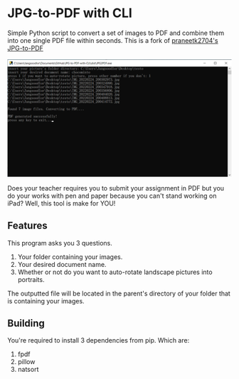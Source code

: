 # JPG-to-PDF with CLI
Simple Python script to convert a set of images to PDF and combine them into one single PDF file within seconds. This is a fork of [praneetk2704's JPG-to-PDF](https://github.com/praneetk2704/JPG-to-PDF)
<br /><br />
![screenshot_1](/piktur/demonstration.png)

Does your teacher requires you to submit your assignment in PDF but you do your works with pen and paper because you can't stand working on iPad? Well, this tool is make for YOU! 

## Features
This program asks you 3 questions.
1. Your folder containing your images.
2. Your desired document name.
3. Whether or not do you want to auto-rotate landscape pictures into portraits.

The outputted file will be located in the parent's directory of your folder that is containing your images.

## Building
You're required to install 3 dependencies from pip. Which are:
1. fpdf
2. pillow
3. natsort




